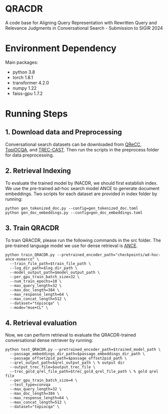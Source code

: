 # QRACDR
A code base for Aligning Query Representation with Rewritten Query and Relevance Judgments in Conversational Search - Submission to SIGIR 2024

# Environment Dependency

Main packages:
- python 3.8
- torch 1.8.1
- transformer 4.2.0
- numpy 1.22
- faiss-gpu 1.7.2

# Running Steps

## 1. Download data and Preprocessing

Conversational search datasets can be downloaded from [QReCC](https://github.com/apple/ml-qrecc), [TopiOCQA](https://github.com/McGill-NLP/topiocqa), and [TREC-CAST](https://www.treccast.ai/). Then run the scripts in the preprocess folder for data preprocessing.

## 2. Retrieval Indexing

To evaluate the trained model by INACDR, we should first establish index. We use the pre-trained ad-hoc search model ANCE to generate document embeddings. Two scripts for each dataset are provided in index folder by running:

    python gen_tokenized_doc.py --config=gen_tokenized_doc.toml
    python gen_doc_embeddings.py --config=gen_doc_embeddings.toml

## 3. Train QRACDR

To train QRACDR, please run the following commands in the src folder. The pre-trained language model we use for dense retrieval is [ANCE](https://github.com/microsoft/ANCE).

    python train_QRACDR.py --pretrained_encoder_path="checkpoints/ad-hoc-ance-msmarco" \ 
      --train_file_path=$train_file_path \ 
      --log_dir_path=$log_dir_path \
      --model_output_path=$model_output_path \ 
      --per_gpu_train_batch_size=32 \ 
      --num_train_epochs=10 \
      --max_query_length=32 \
      --max_doc_length=384 \ 
      --max_response_length=64 \
      --max_concat_length=512 \ 
      --dataset="topiocqa" \
      --mode="mse+CL" \

## 4. Retrieval evaluation

Now, we can perform retrieval to evaluate the QRACDR-trained conversational dense retriever by running:

    python test_QRACDR.py --pretrained_encoder_path=$trained_model_path \ 
      --passage_embeddings_dir_path=$passage_embeddings_dir_path \ 
      --passage_offset2pid_path=$passage_offset2pid_path \
      --qrel_output_path=$qrel_output_path \ % output dir
      --output_trec_file=$output_trec_file \
      --trec_gold_qrel_file_path=$trec_gold_qrel_file_path \ % gold qrel file
      --per_gpu_train_batch_size=4 \ 
      --test_type=convqa
      --max_query_length=32 \
      --max_doc_length=384 \ 
      --max_response_length=64 \
      --max_concat_length=512 \ 
      --dataset="topiocqa" \
